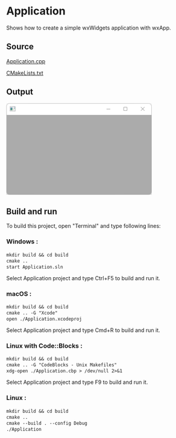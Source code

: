 # Application

Shows how to create a simple wxWidgets application with wxApp.

## Source

[Application.cpp](Application.cpp)

[CMakeLists.txt](CMakeLists.txt)

## Output

![output](../../../docs/Pictures/Application.png)

## Build and run

To build this project, open "Terminal" and type following lines:

### Windows :

``` shell
mkdir build && cd build
cmake .. 
start Application.sln
```

Select Application project and type Ctrl+F5 to build and run it.

### macOS :

``` shell
mkdir build && cd build
cmake .. -G "Xcode"
open ./Application.xcodeproj
```

Select Application project and type Cmd+R to build and run it.

### Linux with Code::Blocks :

``` shell
mkdir build && cd build
cmake .. -G "CodeBlocks - Unix Makefiles"
xdg-open ./Application.cbp > /dev/null 2>&1
```

Select Application project and type F9 to build and run it.

### Linux :

``` shell
mkdir build && cd build
cmake .. 
cmake --build . --config Debug
./Application
```
